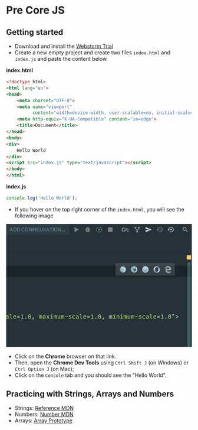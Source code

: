 # Pre Core JS

## Getting started

- Download and install the [Webstorm Trial](https://www.jetbrains.com/webstorm/download/#section=mac)
- Create a new empty project and create two files `index.html` and `index.js` and paste the content below. 

**index.html**
```html
<!doctype html>
<html lang="en">
<head>
    <meta charset="UTF-8">
    <meta name="viewport"
          content="width=device-width, user-scalable=no, initial-scale=1.0, maximum-scale=1.0, minimum-scale=1.0">
    <meta http-equiv="X-UA-Compatible" content="ie=edge">
    <title>Document</title>
</head>
<body>
<div>
    Hello World
</div>
<script src="index.js" type="text/javascript"></script>
</body>
</html>
``` 
**index.js**
```js
console.log('Hello World');
```

- If you hover on the top right corner of the `index.html`, you will see the following image

![Screenshot](images/001.png)

- Click on the **Chrome** browser on that link.
- Then, open the **Chrome Dev Tools** using `Ctrl Shift J` (on Windows) or `Ctrl Option J` (on Mac);
- Click on the `Console` tab and you should see the "Hello World". 

## Practicing with Strings, Arrays and Numbers

 - Strings: [Reference MDN](https://developer.mozilla.org/en-US/docs/Web/JavaScript/Reference/Global_Objects/String/prototype)
 - Numbers: [Number MDN](https://developer.mozilla.org/en-US/docs/Web/JavaScript/Reference/Global_Objects/Number/prototype)
 - Arrays: [Array Prototype](https://developer.mozilla.org/en-US/docs/Web/JavaScript/Reference/Global_Objects/Array/prototype)
 
